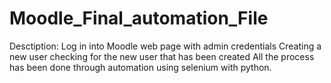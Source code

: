# Moodle_Final_automation_File
Desctiption: Log in into Moodle web page with admin credentials
Creating a new user 
checking for the new user that has been created
All the process has been done through automation using selenium with python.

